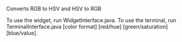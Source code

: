 Converts RGB to HSV and HSV to RGB

To use the widget, run WidgetInterface.java.
To use the terminal, run TerminalInterface.java [color format] [red/hue] [green/saturation] [blue/value].
